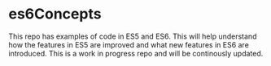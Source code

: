 # es6Concepts

This repo has examples of code in ES5 and ES6. This will help understand how the features in ES5 are improved and what new features in ES6 are introduced. This is a work in progress repo and will be continously updated.
